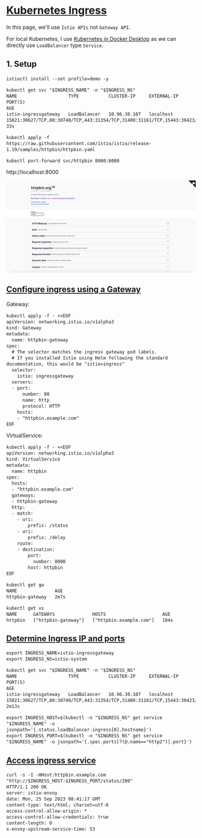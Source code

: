 # [Kubernetes Ingress](https://istio.io/latest/docs/tasks/traffic-management/ingress/kubernetes-ingress/)

In this page, we'll use `Istio APIs` not `Gateway API`.

For local Kubernetes, I use [Kubernetes in Docker Desktop](../local-cluster/docker-desktop/) as we can directly use `LoadBalancer` type `Service`.

## 1. Setup

```
istioctl install --set profile=demo -y
```

```
kubectl get svc "$INGRESS_NAME" -n "$INGRESS_NS"
NAME                   TYPE           CLUSTER-IP     EXTERNAL-IP   PORT(S)                                                                      AGE
istio-ingressgateway   LoadBalancer   10.96.30.107   localhost     15021:30627/TCP,80:30740/TCP,443:31354/TCP,31400:31161/TCP,15443:30423/TCP   33s
```

```
kubectl apply -f https://raw.githubusercontent.com/istio/istio/release-1.19/samples/httpbin/httpbin.yaml
```

```
kubectl port-forward svc/httpbin 8000:8000
```

http://localhost:8000

![](docs/httpbin.png)

## [Configure ingress using a Gateway](https://istio.io/latest/docs/tasks/traffic-management/ingress/ingress-control/#configuring-ingress-using-a-gateway)

Gateway:

```
kubectl apply -f - <<EOF
apiVersion: networking.istio.io/v1alpha3
kind: Gateway
metadata:
  name: httpbin-gateway
spec:
  # The selector matches the ingress gateway pod labels.
  # If you installed Istio using Helm following the standard documentation, this would be "istio=ingress"
  selector:
    istio: ingressgateway
  servers:
  - port:
      number: 80
      name: http
      protocol: HTTP
    hosts:
    - "httpbin.example.com"
EOF
```

VirtualService:

```
kubectl apply -f - <<EOF
apiVersion: networking.istio.io/v1alpha3
kind: VirtualService
metadata:
  name: httpbin
spec:
  hosts:
  - "httpbin.example.com"
  gateways:
  - httpbin-gateway
  http:
  - match:
    - uri:
        prefix: /status
    - uri:
        prefix: /delay
    route:
    - destination:
        port:
          number: 8000
        host: httpbin
EOF
```

```
kubectl get gw
NAME              AGE
httpbin-gateway   2m7s
```

```
kubectl get vs
NAME      GATEWAYS              HOSTS                     AGE
httpbin   ["httpbin-gateway"]   ["httpbin.example.com"]   104s
```

## [Determine Ingress IP and ports](https://istio.io/latest/docs/tasks/traffic-management/ingress/ingress-control/#determining-the-ingress-ip-and-ports)

```
export INGRESS_NAME=istio-ingressgateway
export INGRESS_NS=istio-system
```

```
kubectl get svc "$INGRESS_NAME" -n "$INGRESS_NS"
NAME                   TYPE           CLUSTER-IP     EXTERNAL-IP   PORT(S)                                                                      AGE
istio-ingressgateway   LoadBalancer   10.96.30.107   localhost     15021:30627/TCP,80:30740/TCP,443:31354/TCP,31400:31161/TCP,15443:30423/TCP   2m13s
```

```
export INGRESS_HOST=$(kubectl -n "$INGRESS_NS" get service "$INGRESS_NAME" -o jsonpath='{.status.loadBalancer.ingress[0].hostname}')
export INGRESS_PORT=$(kubectl -n "$INGRESS_NS" get service "$INGRESS_NAME" -o jsonpath='{.spec.ports[?(@.name=="http2")].port}')
```

## [Access ingress service](https://istio.io/latest/docs/tasks/traffic-management/ingress/ingress-control/#accessing-ingress-services)

```
curl -s -I -HHost:httpbin.example.com "http://$INGRESS_HOST:$INGRESS_PORT/status/200"
HTTP/1.1 200 OK
server: istio-envoy
date: Mon, 25 Sep 2023 08:41:17 GMT
content-type: text/html; charset=utf-8
access-control-allow-origin: *
access-control-allow-credentials: true
content-length: 0
x-envoy-upstream-service-time: 53
```
